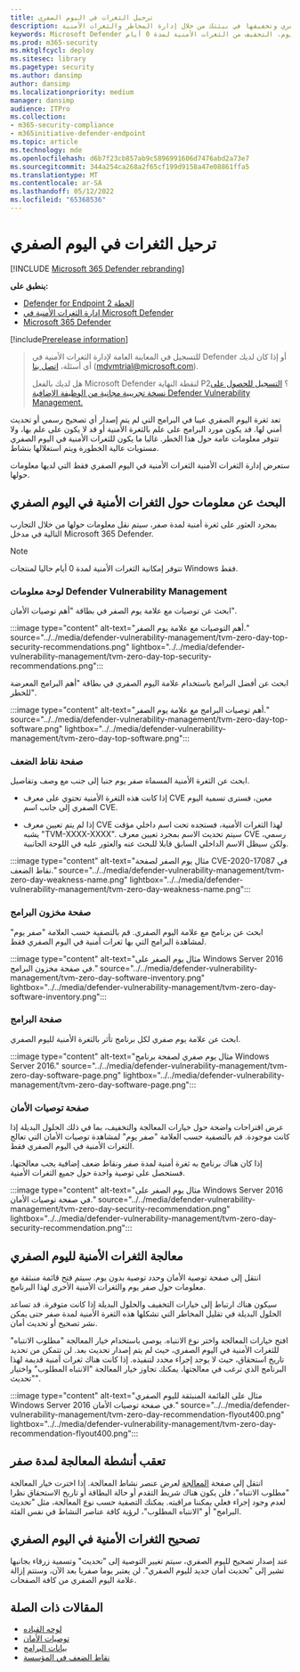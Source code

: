 ```yaml
---
title: ترحيل الثغرات في اليوم الصفري
description: تعرف على كيفية العثور على الثغرات الأمنية لليوم الصفري وتخفيفها في بيئتك من خلال إدارة المخاطر والثغرات الأمنية.
keywords: Microsoft Defender لنقطة النهاية الثغرات الأمنية لليوم الصفري، التلفزيون، & إدارة الثغرات الأمنية التهديد، يوم الصفر، 0 يوم، التخفيف من الثغرات الأمنية لمدة 0 أيام، CVE المعرض للخطر
ms.prod: m365-security
ms.mktglfcycl: deploy
ms.sitesec: library
ms.pagetype: security
ms.author: dansimp
author: dansimp
ms.localizationpriority: medium
manager: dansimp
audience: ITPro
ms.collection:
- m365-security-compliance
- m365initiative-defender-endpoint
ms.topic: article
ms.technology: mde
ms.openlocfilehash: d6b7f23cb857ab9c5896991606d7476abd2a73e7
ms.sourcegitcommit: 344a254ca268a2f65cf199d9158a47e08861ffa5
ms.translationtype: MT
ms.contentlocale: ar-SA
ms.lasthandoff: 05/12/2022
ms.locfileid: "65368536"
---
```

# <a name="mitigate-zero-day-vulnerabilities"></a>ترحيل الثغرات في اليوم الصفري

[!INCLUDE [Microsoft 365 Defender rebranding](../../includes/microsoft-defender.md)]

**ينطبق على:**

- [Defender for Endpoint الخطة 2](https://go.microsoft.com/fwlink/?linkid=2154037)
- [إدارة الثغرات الأمنية في Microsoft Defender](index.yml)
- [Microsoft 365 Defender](https://go.microsoft.com/fwlink/?linkid=2118804)

[!include[Prerelease information](../../includes/prerelease.md)]

> للتسجيل في المعاينة العامة لإدارة الثغرات الأمنية في Defender أو إذا كان لديك أي أسئلة، [اتصل بنا](mailto:mdvmtrial@microsoft.com) (mdvmtrial@microsoft.com).
>
> هل لديك بالفعل Microsoft Defender لنقطة النهاية P2؟ [التسجيل للحصول على نسخة تجريبية مجانية من الوظيفة الإضافية Defender Vulnerability Management.](https://signup.microsoft.com/get-started/signup?products=5908ecaa-b8a7-4a04-b6c0-d44fd934b6f2)

تعد ثغرة اليوم الصفري عيبا في البرامج التي لم يتم إصدار أي تصحيح رسمي أو تحديث أمني لها. قد يكون مورد البرامج على علم بالثغرة الأمنية أو قد لا يكون على علم بها، ولا تتوفر معلومات عامة حول هذا الخطر. غالبا ما يكون للثغرات الأمنية في اليوم الصفري مستويات عالية الخطورة ويتم استغلالها بنشاط.

ستعرض إدارة الثغرات الأمنية الثغرات الأمنية في اليوم الصفري فقط التي لديها معلومات حولها.

## <a name="find-information-about-zero-day-vulnerabilities"></a>البحث عن معلومات حول الثغرات الأمنية في اليوم الصفري

بمجرد العثور على ثغرة أمنية لمدة صفر، سيتم نقل معلومات حولها من خلال التجارب التالية في مدخل Microsoft 365 Defender.

> [!NOTE]
> تتوفر إمكانية الثغرات الأمنية لمدة 0 أيام حاليا لمنتجات Windows فقط.

### <a name="defender-vulnerability-management-dashboard"></a>لوحة معلومات Defender Vulnerability Management

ابحث عن توصيات مع علامة يوم الصفر في بطاقة "أهم توصيات الأمان".

:::image type="content" alt-text="أهم التوصيات مع علامة يوم الصفر." source="../../media/defender-vulnerability-management/tvm-zero-day-top-security-recommendations.png" lightbox="../../media/defender-vulnerability-management/tvm-zero-day-top-security-recommendations.png":::

ابحث عن أفضل البرامج باستخدام علامة اليوم الصفري في بطاقة "أهم البرامج المعرضة للخطر".

:::image type="content" alt-text="أهم توصيات البرامج مع علامة يوم الصفر." source="../../media/defender-vulnerability-management/tvm-zero-day-top-software.png" lightbox="../../media/defender-vulnerability-management/tvm-zero-day-top-software.png":::

### <a name="weaknesses-page"></a>صفحة نقاط الضعف

ابحث عن الثغرة الأمنية المسماة صفر يوم جنبا إلى جنب مع وصف وتفاصيل.

- إذا كانت هذه الثغرة الأمنية تحتوي على معرف CVE معين، فسترى تسمية اليوم الصفري إلى جانب اسم CVE.

- إذا لم يتم تعيين معرف CVE لهذا الثغرات الأمنية، فستجده تحت اسم داخلي مؤقت يشبه "TVM-XXXX-XXXX". سيتم تحديث الاسم بمجرد تعيين معرف CVE رسمي، ولكن سيظل الاسم الداخلي السابق قابلا للبحث عنه والعثور عليه في اللوحة الجانبية.

:::image type="content" alt-text="مثال يوم الصفر لصفحة CVE-2020-17087 في نقاط الضعف." source="../../media/defender-vulnerability-management/tvm-zero-day-weakness-name.png" lightbox="../../media/defender-vulnerability-management/tvm-zero-day-weakness-name.png":::

### <a name="software-inventory-page"></a>صفحة مخزون البرامج

ابحث عن برنامج مع علامة اليوم الصفري. قم بالتصفية حسب العلامة "صفر يوم" لمشاهدة البرامج التي بها ثغرات أمنية في اليوم الصفري فقط.

:::image type="content" alt-text="مثال يوم الصفر على Windows Server 2016 في صفحة مخزون البرامج." source="../../media/defender-vulnerability-management/tvm-zero-day-software-inventory.png" lightbox="../../media/defender-vulnerability-management/tvm-zero-day-software-inventory.png":::

### <a name="software-page"></a>صفحة البرامج

ابحث عن علامة يوم صفري لكل برنامج تأثر بالثغرة الأمنية لليوم الصفري.

:::image type="content" alt-text="مثال يوم صفري لصفحة برنامج Windows Server 2016." source="../../media/defender-vulnerability-management/tvm-zero-day-software-page.png" lightbox="../../media/defender-vulnerability-management/tvm-zero-day-software-page.png":::

### <a name="security-recommendations-page"></a>صفحة توصيات الأمان

عرض اقتراحات واضحة حول خيارات المعالجة والتخفيف، بما في ذلك الحلول البديلة إذا كانت موجودة. قم بالتصفية حسب العلامة "صفر يوم" لمشاهدة توصيات الأمان التي تعالج الثغرات الأمنية في اليوم الصفري فقط.

إذا كان هناك برنامج به ثغرة أمنية لمدة صفر ونقاط ضعف إضافية يجب معالجتها، فستحصل على توصية واحدة حول جميع الثغرات الأمنية.

:::image type="content" alt-text="مثال يوم الصفر على Windows Server 2016 في صفحة توصيات الأمان." source="../../media/defender-vulnerability-management/tvm-zero-day-security-recommendation.png" lightbox="../../media/defender-vulnerability-management/tvm-zero-day-security-recommendation.png":::

## <a name="addressing-zero-day-vulnerabilities"></a>معالجة الثغرات الأمنية لليوم الصفري

انتقل إلى صفحة توصية الأمان وحدد توصية بدون يوم. سيتم فتح قائمة منبثقة مع معلومات حول صفر يوم والثغرات الأمنية الأخرى لهذا البرنامج.

سيكون هناك ارتباط إلى خيارات التخفيف والحلول البديلة إذا كانت متوفرة. قد تساعد الحلول البديلة في تقليل المخاطر التي تشكلها هذه الثغرة الأمنية لمدة صفر حتى يمكن نشر تصحيح أو تحديث أمان.

افتح خيارات المعالجة واختر نوع الانتباه. يوصى باستخدام خيار المعالجة "مطلوب الانتباه" للثغرات الأمنية في اليوم الصفري، حيث لم يتم إصدار تحديث بعد. لن تتمكن من تحديد تاريخ استحقاق، حيث لا يوجد إجراء محدد لتنفيذه. إذا كانت هناك ثغرات أمنية قديمة لهذا البرنامج الذي ترغب في معالجتها، يمكنك تجاوز خيار المعالجة "الانتباه المطلوب" واختيار "تحديث".

:::image type="content" alt-text="مثال على القائمة المنبثقة لليوم الصفري Windows Server 2016 في صفحة توصيات الأمان." source="../../media/defender-vulnerability-management/tvm-zero-day-recommendation-flyout400.png" lightbox="../../media/defender-vulnerability-management/tvm-zero-day-recommendation-flyout400.png":::

## <a name="track-zero-day-remediation-activities"></a>تعقب أنشطة المعالجة لمدة صفر

انتقل إلى صفحة [المعالجة](tvm-remediation.md) لعرض عنصر نشاط المعالجة. إذا اخترت خيار المعالجة "مطلوب الانتباه"، فلن يكون هناك شريط التقدم أو حالة البطاقة أو تاريخ الاستحقاق نظرا لعدم وجود إجراء فعلي يمكننا مراقبته. يمكنك التصفية حسب نوع المعالجة، مثل "تحديث البرامج" أو "الانتباه المطلوب"، لرؤية كافة عناصر النشاط في نفس الفئة.

## <a name="patching-zero-day-vulnerabilities"></a>تصحيح الثغرات الأمنية في اليوم الصفري

عند إصدار تصحيح لليوم الصفري، سيتم تغيير التوصية إلى "تحديث" وتسمية زرقاء بجانبها تشير إلى "تحديث أمان جديد لليوم الصفري". لن يعتبر يوما صفريا بعد الآن، وستتم إزالة علامة اليوم الصفري من كافة الصفحات.

## <a name="related-articles"></a>المقالات ذات الصلة

- [لوحه القياده](tvm-dashboard-insights.md)
- [توصيات الأمان](tvm-security-recommendation.md)
- [بيانات البرامج](tvm-software-inventory.md)
- [نقاط الضعف في المؤسسة](tvm-weaknesses.md)
